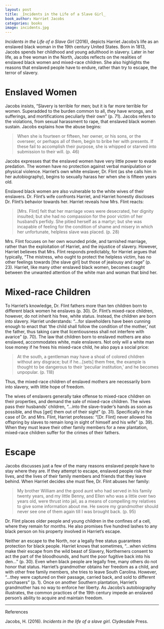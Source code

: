 ```yaml
---
layout: post
title: _Incidents in the Life of a Slave Girl_
book_author: Harriet Jacobs
categories: books
image: incidents.jpg
---
```



_Incidents in the Life of a Slave Girl_ (2016), depicts Harriet Jacobs’s life as an enslaved black woman in the 19th century United States. Born in 1813, Jacobs spends her childhood and young adulthood in slavery. Later in her life, as a free woman in the North, Jacobs reflects on the realities of enslaved black women and mixed-race children. She also highlights the reasons that enslaved people have to endure, rather than try to escape, the terror of slavery.

# Enslaved Women

Jacobs insists, “Slavery is terrible for men; but it is far more terrible for women. Superadded to the burden common to all, _they_ have wrongs, and sufferings, and mortifications peculiarly their own” (p. 71). Jacobs refers to the violations, from sexual harassment to rape, that enslaved black women sustain. Jacobs explains how the abuse begins:


> When she is fourteen or fifteen, her owner, or his sons, or the overseer, or perhaps all of them, begin to bribe her with presents. If these fail to accomplish their purpose, she is whipped or starved into submission to their will. (p. 46)

Jacobs expresses that the enslaved women have very little power to evade predation. The women have no protection against verbal manipulation or physical violence. Harriet’s own white enslaver, Dr. Flint (as she calls him in her autobiography), begins to sexually harass her when she is fifteen years old.

Enslaved black women are also vulnerable to the white wives of their enslavers. Dr. Flint’s wife confronts Harriet, and Harriet honestly discloses Dr. Flint’s behavior towards her. Harriet reveals how Mrs. Flint reacts:


> [Mrs. Flint] felt that her marriage vows were desecrated, her dignity insulted; but she had no compassion for the poor victim of her husband’s perfidy. She pitied herself as a martyr; but she was incapable of feeling for the condition of shame and misery in which her unfortunate, helpless slave was placed. (p. 28)

Mrs. Flint focuses on her own wounded pride, and tarnished marriage, rather than the exploitation of Harriet, and the injustice of slavery. However, Harriet believes that Mrs. Flint responds predictably, for Harriet argues that typically, “The mistress, who ought to protect the helpless victim, has no other feelings towards [the slave girl] but those of jealousy and rage” (p. 23). Harriet, like many other enslaved black women, becomes caught between the unwanted attention of the white man and woman that bind her.

# Mixed-race Children

To Harriet’s knowledge, Dr. Flint fathers more than ten children born to different black women he enslaves (p. 30). Dr. Flint’s mixed-race children, however, do not inherit his free, white status. Instead, the children are born into slavery. Harriet understands: “...for slaveholders have been cunning enough to enact that ‘the child shall follow the condition of the mother,’ not the father, thus taking care that licentiousness shall not interfere with avarice” (p. 70). The law that children born to enslaved mothers are also enslaved, accommodates white, male enslavers. Not only will a white man lose money if he frees his mixed-race child, he also pays a social price:


> At the south, a gentleman may have a shoal of colored children without any disgrace; but if he…[sets] them free, the example is thought to be dangerous to their ‘peculiar institution,’ and he becomes unpopular. (p. 118)

Thus, the mixed-race children of enslaved mothers are necessarily born into slavery, with little hope of freedom.

The wives of enslavers generally take offense to mixed-race children on their properties, and demand the sale of mixed-race children. The wives pass their husbands’ children, “...into the slave-trader’s hands as soon as possible, and thus [get] them out of their sight” (p. 31). Specifically in the case of Dr. and Mrs. Flint, Harriet professes: “[Dr. Flint] never allowed his offspring by slaves to remain long in sight of himself and his wife” (p. 39). When they must leave their other family members for a new plantation, mixed-race children suffer for the crimes of their fathers.

# Escape

Jacobs discusses just a few of the many reasons enslaved people have to stay where they are. If they attempt to escape, enslaved people risk their lives, and the lives of their family members and friends that they leave behind. When Harriet decides she must flee, Dr. Flint abuses her family:


> My brother William and the good aunt who had served in his family twenty years, and my little Benny, and Ellen who was a little over two years old, were thrust into jail, as a means of compelling my relatives to give some information about me. He swore my grandmother should never see one of them again till I was brought back. (p. 95)

Dr. Flint places older people and young children in the confines of a cell, where they remain for months. He also promises five hundred lashes to any black person on his property involved in Harriet’s escape.

Neither an escape to the North, nor a legally free status guarantees protection for black people. Harriet knows that sometimes, “...when victims make their escape from the wild beast of Slavery, Northerners consent to act the part of the bloodhounds, and hunt the poor fugitive back into his den…” (p. 30). Even when black people are legally free, many others do not honor that status. Harriet’s grandmother obtains her freedom as a child, and with other free family members, she tries to leave South Carolina. However, “...they were captured on their passage, carried back, and sold to different purchasers” (p. 1). Once on another Southern plantation, Harriet’s grandmother has no way to enforce her liberty. As Jacobs’s autobiography illustrates, the common practices of the 19th century impede an enslaved person’s ability to acquire and maintain freedom.

---
References

Jacobs, H. (2016). _Incidents in the life of a slave girl_. Clydesdale Press.
